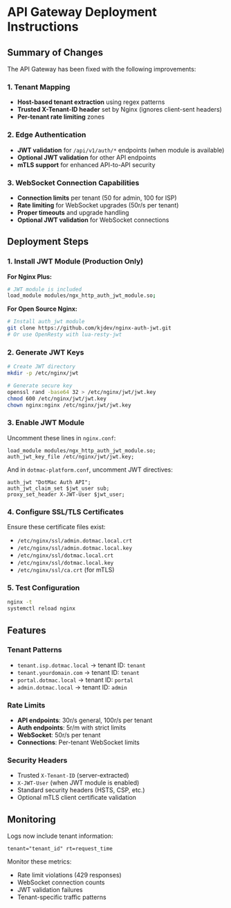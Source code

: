 # API Gateway Deployment Instructions

## Summary of Changes

The API Gateway has been fixed with the following improvements:

### 1. Tenant Mapping
- **Host-based tenant extraction** using regex patterns
- **Trusted X-Tenant-ID header** set by Nginx (ignores client-sent headers)
- **Per-tenant rate limiting** zones

### 2. Edge Authentication
- **JWT validation** for `/api/v1/auth/*` endpoints (when module is available)
- **Optional JWT validation** for other API endpoints
- **mTLS support** for enhanced API-to-API security

### 3. WebSocket Connection Capabilities
- **Connection limits** per tenant (50 for admin, 100 for ISP)
- **Rate limiting** for WebSocket upgrades (50r/s per tenant)
- **Proper timeouts** and upgrade handling
- **Optional JWT validation** for WebSocket connections

## Deployment Steps

### 1. Install JWT Module (Production Only)

**For Nginx Plus:**
```bash
# JWT module is included
load_module modules/ngx_http_auth_jwt_module.so;
```

**For Open Source Nginx:**
```bash
# Install auth_jwt module
git clone https://github.com/kjdev/nginx-auth-jwt.git
# Or use OpenResty with lua-resty-jwt
```

### 2. Generate JWT Keys

```bash
# Create JWT directory
mkdir -p /etc/nginx/jwt

# Generate secure key
openssl rand -base64 32 > /etc/nginx/jwt/jwt.key
chmod 600 /etc/nginx/jwt/jwt.key
chown nginx:nginx /etc/nginx/jwt/jwt.key
```

### 3. Enable JWT Module

Uncomment these lines in `nginx.conf`:
```nginx
load_module modules/ngx_http_auth_jwt_module.so;
auth_jwt_key_file /etc/nginx/jwt/jwt.key;
```

And in `dotmac-platform.conf`, uncomment JWT directives:
```nginx
auth_jwt "DotMac Auth API";
auth_jwt_claim_set $jwt_user sub;
proxy_set_header X-JWT-User $jwt_user;
```

### 4. Configure SSL/TLS Certificates

Ensure these certificate files exist:
- `/etc/nginx/ssl/admin.dotmac.local.crt`
- `/etc/nginx/ssl/admin.dotmac.local.key`
- `/etc/nginx/ssl/dotmac.local.crt`
- `/etc/nginx/ssl/dotmac.local.key`
- `/etc/nginx/ssl/ca.crt` (for mTLS)

### 5. Test Configuration

```bash
nginx -t
systemctl reload nginx
```

## Features

### Tenant Patterns
- `tenant.isp.dotmac.local` → tenant ID: `tenant`
- `tenant.yourdomain.com` → tenant ID: `tenant`
- `portal.dotmac.local` → tenant ID: `portal`
- `admin.dotmac.local` → tenant ID: `admin`

### Rate Limits
- **API endpoints**: 30r/s general, 100r/s per tenant
- **Auth endpoints**: 5r/m with strict limits
- **WebSocket**: 50r/s per tenant
- **Connections**: Per-tenant WebSocket limits

### Security Headers
- Trusted `X-Tenant-ID` (server-extracted)
- `X-JWT-User` (when JWT module is enabled)
- Standard security headers (HSTS, CSP, etc.)
- Optional mTLS client certificate validation

## Monitoring

Logs now include tenant information:
```
tenant="tenant_id" rt=request_time
```

Monitor these metrics:
- Rate limit violations (429 responses)
- WebSocket connection counts
- JWT validation failures
- Tenant-specific traffic patterns